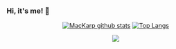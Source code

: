 ### Hi, it's me! 👋
<p align = "center">
   <a href="https://github.com/anuraghazra/github-readme-stats"><img src = "https://github-readme-stats.vercel.app/api?username=bboysokol&show_icons=true&theme=tokyonight&line_height=40&count_private=true" alt="MacKarp github stats"></a>
   <a href="https://github.com/anuraghazra/github-readme-stats"><img src = "https://github-readme-stats.vercel.app/api/top-langs/?username=bboysokol&show_icons=true&theme=tokyonight" alt="Top Langs"></a>
</p>

<p align="center"> <a href="https://github.com/ryo-ma/github-profile-trophy"><img src="https://github-profile-trophy.vercel.app/?username=bboysokol&theme=onedark"></a></p>
